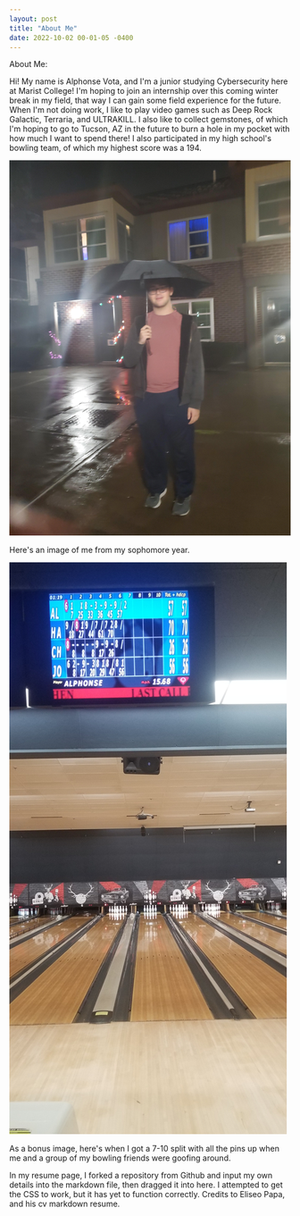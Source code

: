 ```yaml
---
layout: post
title: "About Me"
date: 2022-10-02 00-01-05 -0400
---
```



About Me:

Hi! My name is Alphonse Vota, and I'm a junior studying Cybersecurity here at Marist College! I'm hoping to join an internship over this coming winter break in my field, that way I can gain some field experience for the future. When I'm not doing work, I like to play video games such as Deep Rock Galactic, Terraria, and ULTRAKILL. I also like to collect gemstones, of which I'm hoping to go to Tucson, AZ in the future to burn a hole in my pocket with how much I want to spend there! I also participated in my high school's bowling team, of which my highest score was a 194.

![My face](https://github.com/AlphonseVotaIV/system-design-project-1/blob/main/Images/20211206_174610.jpg?raw=true)

Here's an image of me from my sophomore year. 

![7-10 Split with all pins up](https://github.com/AlphonseVotaIV/system-design-project-1/blob/main/Images/7-10-miracle.jpg?raw=true)

As a bonus image, here's when I got a 7-10 split with all the pins up when me and a group of my bowling friends were goofing around.

In my resume page, I forked a repository from Github and input my own details into the markdown file, then dragged it into here. I attempted to get the CSS to work, but it has yet to function correctly. Credits to Eliseo Papa, and his cv markdown resume.